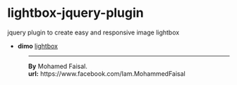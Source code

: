 # lightbox-jquery-plugin
jquery plugin to create easy and responsive image lightbox 

<ul>
  <li><strong>dimo</strong> <a href="https://codepen.io/mohamedfesal/pen/JMQQJM">lightbox</a></li> 
 <ul>
   <hr>
   <strong>By</strong>  Mohamed Faisal.
   <br>
<strong> url:</strong> https://www.facebook.com/Iam.MohammedFaisal

